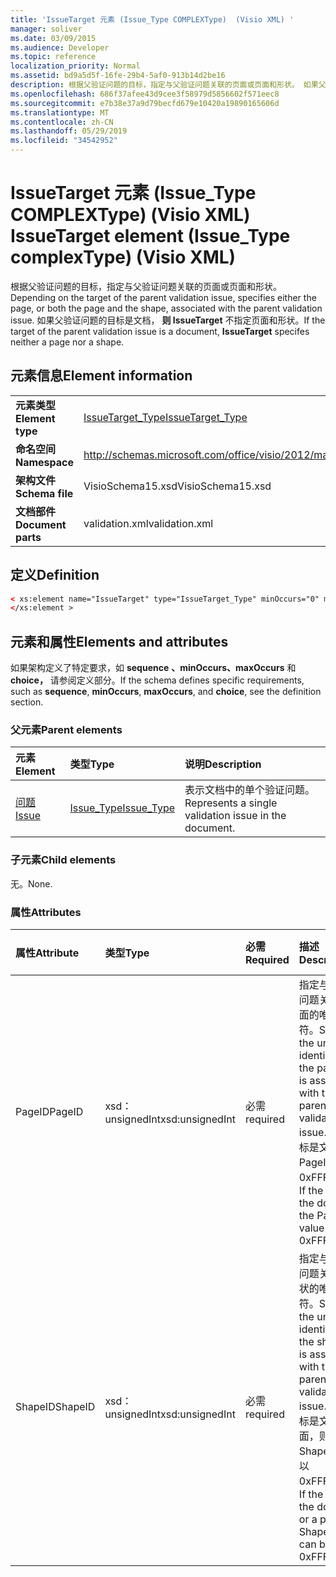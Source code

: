 ```yaml
---
title: 'IssueTarget 元素 (Issue_Type COMPLEXType)  (Visio XML) '
manager: soliver
ms.date: 03/09/2015
ms.audience: Developer
ms.topic: reference
localization_priority: Normal
ms.assetid: bd9a5d5f-16fe-29b4-5af0-913b14d2be16
description: 根据父验证问题的目标，指定与父验证问题关联的页面或页面和形状。 如果父验证问题的目标是文档，则 IssueTarget 不指定页面和形状。
ms.openlocfilehash: 686f37afee43d9cee3f58979d5856602f571eec8
ms.sourcegitcommit: e7b38e37a9d79becfd679e10420a19890165606d
ms.translationtype: MT
ms.contentlocale: zh-CN
ms.lasthandoff: 05/29/2019
ms.locfileid: "34542952"
---
```

# <a name="issuetarget-element-issue_type-complextype-visio-xml"></a><span data-ttu-id="9f2bf-104">IssueTarget 元素 (Issue_Type COMPLEXType)  (Visio XML) </span><span class="sxs-lookup"><span data-stu-id="9f2bf-104">IssueTarget element (Issue_Type complexType) (Visio XML)</span></span>

<span data-ttu-id="9f2bf-105">根据父验证问题的目标，指定与父验证问题关联的页面或页面和形状。</span><span class="sxs-lookup"><span data-stu-id="9f2bf-105">Depending on the target of the parent validation issue, specifies either the page, or both the page and the shape, associated with the parent validation issue.</span></span> <span data-ttu-id="9f2bf-106">如果父验证问题的目标是文档， **则 IssueTarget** 不指定页面和形状。</span><span class="sxs-lookup"><span data-stu-id="9f2bf-106">If the target of the parent validation issue is a document, **IssueTarget** specifes neither a page nor a shape.</span></span> 
  
## <a name="element-information"></a><span data-ttu-id="9f2bf-107">元素信息</span><span class="sxs-lookup"><span data-stu-id="9f2bf-107">Element information</span></span>

|||
|:-----|:-----|
|<span data-ttu-id="9f2bf-108">**元素类型**</span><span class="sxs-lookup"><span data-stu-id="9f2bf-108">**Element type**</span></span> <br/> |[<span data-ttu-id="9f2bf-109">IssueTarget_Type</span><span class="sxs-lookup"><span data-stu-id="9f2bf-109">IssueTarget_Type</span></span>](issuetarget_type-complextypevisio-xml.md) <br/> |
|<span data-ttu-id="9f2bf-110">**命名空间**</span><span class="sxs-lookup"><span data-stu-id="9f2bf-110">**Namespace**</span></span> <br/> |http://schemas.microsoft.com/office/visio/2012/main  <br/> |
|<span data-ttu-id="9f2bf-111">**架构文件**</span><span class="sxs-lookup"><span data-stu-id="9f2bf-111">**Schema file**</span></span> <br/> |<span data-ttu-id="9f2bf-112">VisioSchema15.xsd</span><span class="sxs-lookup"><span data-stu-id="9f2bf-112">VisioSchema15.xsd</span></span>  <br/> |
|<span data-ttu-id="9f2bf-113">**文档部件**</span><span class="sxs-lookup"><span data-stu-id="9f2bf-113">**Document parts**</span></span> <br/> |<span data-ttu-id="9f2bf-114">validation.xml</span><span class="sxs-lookup"><span data-stu-id="9f2bf-114">validation.xml</span></span>  <br/> |
   
## <a name="definition"></a><span data-ttu-id="9f2bf-115">定义</span><span class="sxs-lookup"><span data-stu-id="9f2bf-115">Definition</span></span>

```XML
< xs:element name="IssueTarget" type="IssueTarget_Type" minOccurs="0" maxOccurs="1" >
</xs:element >
```

## <a name="elements-and-attributes"></a><span data-ttu-id="9f2bf-116">元素和属性</span><span class="sxs-lookup"><span data-stu-id="9f2bf-116">Elements and attributes</span></span>

<span data-ttu-id="9f2bf-117">如果架构定义了特定要求，如 **sequence** **、minOccurs、maxOccurs** 和 **choice，** 请参阅定义部分。</span><span class="sxs-lookup"><span data-stu-id="9f2bf-117">If the schema defines specific requirements, such as **sequence**, **minOccurs**, **maxOccurs**, and **choice**, see the definition section.</span></span> 
  
### <a name="parent-elements"></a><span data-ttu-id="9f2bf-118">父元素</span><span class="sxs-lookup"><span data-stu-id="9f2bf-118">Parent elements</span></span>

|<span data-ttu-id="9f2bf-119">**元素**</span><span class="sxs-lookup"><span data-stu-id="9f2bf-119">**Element**</span></span>|<span data-ttu-id="9f2bf-120">**类型**</span><span class="sxs-lookup"><span data-stu-id="9f2bf-120">**Type**</span></span>|<span data-ttu-id="9f2bf-121">**说明**</span><span class="sxs-lookup"><span data-stu-id="9f2bf-121">**Description**</span></span>|
|:-----|:-----|:-----|
|[<span data-ttu-id="9f2bf-122">问题</span><span class="sxs-lookup"><span data-stu-id="9f2bf-122">Issue</span></span>](issue-element-issues_type-complextypevisio-xml.md) <br/> |[<span data-ttu-id="9f2bf-123">Issue_Type</span><span class="sxs-lookup"><span data-stu-id="9f2bf-123">Issue_Type</span></span>](issue_type-complextypevisio-xml.md) <br/> |<span data-ttu-id="9f2bf-124">表示文档中的单个验证问题。</span><span class="sxs-lookup"><span data-stu-id="9f2bf-124">Represents a single validation issue in the document.</span></span>  <br/> |
   
### <a name="child-elements"></a><span data-ttu-id="9f2bf-125">子元素</span><span class="sxs-lookup"><span data-stu-id="9f2bf-125">Child elements</span></span>

<span data-ttu-id="9f2bf-126">无。</span><span class="sxs-lookup"><span data-stu-id="9f2bf-126">None.</span></span>
  
### <a name="attributes"></a><span data-ttu-id="9f2bf-127">属性</span><span class="sxs-lookup"><span data-stu-id="9f2bf-127">Attributes</span></span>

|<span data-ttu-id="9f2bf-128">**属性**</span><span class="sxs-lookup"><span data-stu-id="9f2bf-128">**Attribute**</span></span>|<span data-ttu-id="9f2bf-129">**类型**</span><span class="sxs-lookup"><span data-stu-id="9f2bf-129">**Type**</span></span>|<span data-ttu-id="9f2bf-130">**必需**</span><span class="sxs-lookup"><span data-stu-id="9f2bf-130">**Required**</span></span>|<span data-ttu-id="9f2bf-131">**描述**</span><span class="sxs-lookup"><span data-stu-id="9f2bf-131">**Description**</span></span>|<span data-ttu-id="9f2bf-132">**可能的值**</span><span class="sxs-lookup"><span data-stu-id="9f2bf-132">**Possible values**</span></span>|
|:-----|:-----|:-----|:-----|:-----|
|<span data-ttu-id="9f2bf-133">PageID</span><span class="sxs-lookup"><span data-stu-id="9f2bf-133">PageID</span></span>  <br/> |<span data-ttu-id="9f2bf-134">xsd：unsignedInt</span><span class="sxs-lookup"><span data-stu-id="9f2bf-134">xsd:unsignedInt</span></span>  <br/> |<span data-ttu-id="9f2bf-135">必需</span><span class="sxs-lookup"><span data-stu-id="9f2bf-135">required</span></span>  <br/> |<span data-ttu-id="9f2bf-136">指定与父验证问题关联的页面的唯一标识符。</span><span class="sxs-lookup"><span data-stu-id="9f2bf-136">Specifies the unique identifier of the page that is associated with the parent validation issue.</span></span> <span data-ttu-id="9f2bf-137">如果目标是文档，则 PageID 值可以0xFFFFFFFF。</span><span class="sxs-lookup"><span data-stu-id="9f2bf-137">If the target is the document, the PageID value can be 0xFFFFFFFF.</span></span>  <br/> |<span data-ttu-id="9f2bf-138">xsd：unsignedInt 类型的值。</span><span class="sxs-lookup"><span data-stu-id="9f2bf-138">Values of the xsd:unsignedInt type.</span></span>  <br/> |
|<span data-ttu-id="9f2bf-139">ShapeID</span><span class="sxs-lookup"><span data-stu-id="9f2bf-139">ShapeID</span></span>  <br/> |<span data-ttu-id="9f2bf-140">xsd：unsignedInt</span><span class="sxs-lookup"><span data-stu-id="9f2bf-140">xsd:unsignedInt</span></span>  <br/> |<span data-ttu-id="9f2bf-141">必需</span><span class="sxs-lookup"><span data-stu-id="9f2bf-141">required</span></span>  <br/> |<span data-ttu-id="9f2bf-142">指定与父验证问题关联的形状的唯一标识符。</span><span class="sxs-lookup"><span data-stu-id="9f2bf-142">Specifies the unique identifier of the shape that is associated with the parent validation issue.</span></span> <span data-ttu-id="9f2bf-143">如果目标是文档或页面，则 ShapeID 值可以0xFFFFFFFF。</span><span class="sxs-lookup"><span data-stu-id="9f2bf-143">If the target is the document or a page, the ShapeID value can be 0xFFFFFFFF.</span></span>  <br/> |<span data-ttu-id="9f2bf-144">xsd：unsignedInt 类型的值。</span><span class="sxs-lookup"><span data-stu-id="9f2bf-144">Values of the xsd:unsignedInt type.</span></span>  <br/> |
   

